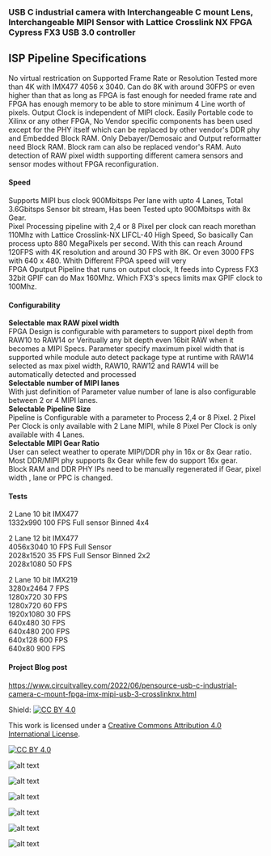 ### USB C industrial camera with Interchangeable C mount Lens, Interchangeable MIPI Sensor with Lattice Crosslink NX FPGA Cypress FX3 USB 3.0 controller

## ISP Pipeline Specifications 
No virtual restrication on Supported Frame Rate or Resolution Tested more than 4K with IMX477 4056 x 3040. Can do 8K with around 30FPS or even higher than that as long as FPGA is fast enough for needed frame rate and FPGA has enough memory to be able to store minimum 4 Line worth of pixels. Output Clock is independent of MIPI clock. 
Easily Portable code to Xilinx or any other FPGA, No Vendor specific components has been used except for the PHY itself which can be replaced by other vendor's DDR phy and Embedded Block RAM. Only Debayer/Demosaic and Output reformatter need Block RAM. Block ram can also be replaced vendor's RAM.
Auto detection of RAW pixel width supporting different camera sensors and sensor modes without FPGA reconfiguration. 

#### Speed
Supports MIPI bus clock 900Mbitsps Per lane with upto 4 Lanes, Total 3.6Gbitsps Sensor bit stream, Has been Tested upto 900Mbitsps with 8x Gear.</br>
Pixel Processing pipeline with 2,4 or 8 Pixel per clock can reach morethan 110Mhz with Lattice Crosslink-NX LIFCL-40 High Speed, So basically Can process upto 880 MegaPixels per second. With this can reach Around 120FPS with 4K resolution and around 30 FPS with 8K. Or even 3000 FPS with 640 x 480. Whith Different FPGA speed will very</br>
FPGA Oputput Pipeline that runs on output clock, It feeds into Cypress FX3 32bit GPIF can do Max 160Mhz. Which FX3's specs limits max GPIF clock to 100Mhz.</br>

#### Configurability
**Selectable max RAW pixel width**</br>
FPGA Design is configurable with parameters to support pixel depth from RAW10 to RAW14 or Veritually any bit depth even 16bit RAW when it becomes a MIPI Specs. Parameter specify maximum pixel width that is supported while module auto detect package type at runtime with RAW14 selected as max pixel width, RAW10, RAW12 and RAW14 will be automatically detected and processed</br>
**Selectable number of MIPI lanes**</br>
With just definition of Parameter value number of lane is also configurable between 2 or 4 MIPI lanes.</br>
**Selectable Pipeline Size**</br>
Pipeline is Configurable with a parameter to Process 2,4 or 8 Pixel.  2 Pixel Per Clock is only available with 2 Lane MIPI, while 8 Pixel Per Clock is only available with 4 Lanes.</br>
**Selectable MIPI Gear Ratio**</br>
User can select weather to operate MIPI/DDR phy in 16x or 8x Gear ratio. Most DDR/MIPI phy supports 8x Gear while few do support 16x gear.</br>
Block RAM and DDR PHY IPs need to be manually regenerated if Gear, pixel width , lane or PPC is changed. 


#### Tests 
2 Lane 10 bit IMX477</br>
1332x990  100 FPS Full sensor Binned 4x4</br>

2 Lane 12 bit IMX477</br>
4056x3040  10 FPS Full Sensor</br>
2028x1520  35 FPS Full Sensor Binned 2x2</br> 
2028x1080  50 FPS</br>


2 Lane 10 bit IMX219</br>
3280x2464 7 FPS</br>
1280x720  30 FPS</br>
1280x720  60 FPS</br>
1920x1080 30 FPS</br>
640x480   30 FPS</br>
640x480   200 FPS</br>
640x128   600 FPS</br>
640x80    900 FPS</br>



#### Project Blog post 
https://www.circuitvalley.com/2022/06/pensource-usb-c-industrial-camera-c-mount-fpga-imx-mipi-usb-3-crosslinknx.html


Shield: [![CC BY 4.0][cc-by-shield]][cc-by]

This work is licensed under a [Creative Commons Attribution 4.0 International
License][cc-by].

[![CC BY 4.0][cc-by-image]][cc-by]

[cc-by]: http://creativecommons.org/licenses/by/4.0/
[cc-by-image]: https://i.creativecommons.org/l/by/4.0/88x31.png
[cc-by-shield]: https://img.shields.io/badge/License-CC%20BY%204.0-lightgrey.svg

![alt text](https://github.com/circuitvalley/USB_C_Industrial_Camera_FPGA_USB3/raw/master/Hardware/Images/usb_c_fpga_mipi_camera_c_mount_industrial_lattice_crosslink_fpga_xilinx_zynq%20(4).JPG)

![alt text](https://github.com/circuitvalley/USB_C_Industrial_Camera_FPGA_USB3/raw/master/Hardware/Images/usb_c_fpga_mipi_camera_c_mount_industrial_lattice_crosslink_fpga_xilinx_zynq%20(3).JPG)

![alt text](https://github.com/circuitvalley/USB_C_Industrial_Camera_FPGA_USB3/raw/master/Hardware/Images/usb_c_fpga_mipi_camera_c_mount_industrial_lattice_crosslink_fpga_xilinx_zynq%20(33).JPG)

![alt text](https://github.com/circuitvalley/USB_C_Industrial_Camera_FPGA_USB3/raw/master/Hardware/Images/usb_c_fpga_mipi_camera_c_mount_industrial_lattice_crosslink_fpga_xilinx_zynq%20(31).JPG)

![alt text](https://github.com/circuitvalley/USB_C_Industrial_Camera_FPGA_USB3/raw/master/Hardware/Images/usb_c_fpga_mipi_camera_c_mount_industrial_lattice_crosslink_fpga_xilinx_zynq%20(19).JPG)

![alt text](https://github.com/circuitvalley/USB_C_Industrial_Camera_FPGA_USB3/raw/master/Hardware/Images/usb_c_fpga_mipi_camera_c_mount_industrial_lattice_crosslink_fpga_xilinx_zynq%20(12)24.JPG)


